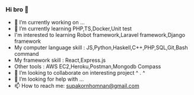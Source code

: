 ### Hi bro 👋

- 🔭 I’m currently working on ...
- 🌱 I’m currently learning PHP,TS,Docker,Unit test
- I'm interested to learning Robot framework,Laravel framework,Django framework
- My computer language skill : JS,Python,Haskell,C++,PHP,SQL,Git,Bash command
- My framework skill : React,Express.js
- Other tools : AWS EC2,Heroku,Postman,Mongodb Compass 
- 👯 I’m looking to collaborate on interesting project ^ . ^
- 🤔 I’m looking for help with ...
- 📫 How to reach me: supakornhomnan@gmail.com



